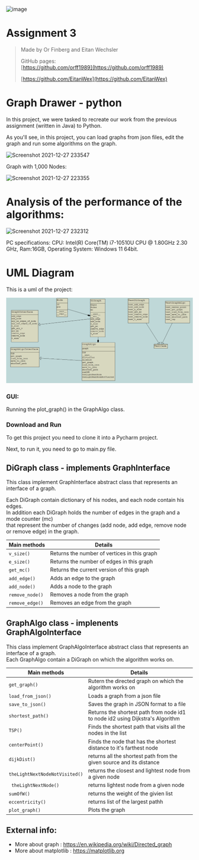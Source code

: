 ![image](https://user-images.githubusercontent.com/93159965/147562147-754a2b7c-d5d0-44c8-b6d9-a37ce5fc1b44.png)

# Assignment 3

> Made by Or Finberg and Eitan Wechsler
>
> GitHub pages:  
> [https://github.com/orff1989](https://github.com/orff1989)
> 
> [https://github.com/EitanWex](https://github.com/EitanWex)


# Graph Drawer - python
In this project, we were tasked to recreate our work from the previous assignment (written in Java) to Python.

As you'll see, in this project, you can load graphs from json files, edit the graph and run some algorithms on the graph.

![Screenshot 2021-12-27 233547](https://user-images.githubusercontent.com/43110158/147508794-28eb6cbd-c2db-4b65-89f7-97b7fc79d2c7.png)

Graph with 1,000 Nodes:

![Screenshot 2021-12-27 223355](https://user-images.githubusercontent.com/43110158/147508451-0958ec2e-b77b-4b56-80c3-56ba358ba13f.png)


# Analysis of the performance of the algorithms:

![Screenshot 2021-12-27 232312](https://user-images.githubusercontent.com/43110158/147508128-080c7d0a-e1d4-40e3-af4f-0393b710bbd4.png)

PC specifications: CPU: Intel(R) Core(TM) i7-10510U CPU @ 1.80GHz 2.30 GHz, Ram:16GB, Operating System: Windows 11 64bit.

# UML Diagram

This is a uml of the project:

![Class Diagram](ClassesDiagram.png)

### GUI:
Running the plot_graph() in the GraphAlgo class.

### Download and Run
To get this project you need to clone it into a Pycharm project.

Next, to run it, you need to go to main.py file.

## DiGraph class - implements GraphInterface

This class implement GraphInterface abstract class that represents an interface of a graph.

Each DiGraph contain dictionary of his nodes, and each node contain his edges.\
In addition each DiGraph holds the number of edges in the graph and a mode counter (mc)\
that represent the number of changes (add node, add edge, remove node or remove edge) in the graph.


| **Main methods**      |    **Details**        |
|-----------------|-----------------------|
| `v_size()` | Returns the number of vertices in this graph |
| `e_size()` | Returns the number of edges in this graph |
| `get_mc()` | Returns the current version of this graph |
| `add_edge()` | Adds an edge to the graph |
| `add_node()` | Adds a node to the graph |
| `remove_node()` | Removes a node from the graph |
| `remove_edge()` | Removes an edge from the graph |



## GraphAlgo class - implenents GraphAlgoInterface
This class implement GraphAlgoInterface abstract class that represents an interface of a graph.\
Each GraphAlgo contain a DiGraph on which the algorithm works on.


| **Main methods**      |    **Details**        |
|-----------------|-----------------------|
| `get_graph()` | Rutern the directed graph on which the algorithm works on |
| `load_from_json()` | Loads a graph from a json file |
| `save_to_json()` | Saves the graph in JSON format to a file |
| `shortest_path()` | Returns the shortest path from node id1 to node id2 using Dijkstra's Algorithm |
| `TSP()` | Finds the shortest path that visits all the nodes in the list |
| `centerPoint()` |   Finds the node that has the shortest distance to it's farthest node |
| `dijkDist()` |  returns all the shortest path from the given source and its distance |
| `theLightNextNodeNotVisited()` | returns the closest and lightest node from a given node |
| ` theLightNextNode()` | returns lightest node from a given node |
| `sumOfW()` | returns the weight of the givien list |
| `eccentricity()` |  returns list of the largest pathh |
| `plot_graph()` | Plots the graph |


## External info:
- More about graph : https://en.wikipedia.org/wiki/Directed_graph
- More about matplotlib : https://matplotlib.org   
